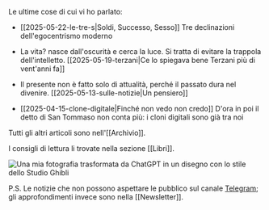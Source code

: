 Le ultime cose di cui vi ho parlato:

- [[2025-05-22-le-tre-s|Soldi, Successo, Sesso]] Tre declinazioni dell'egocentrismo moderno

- La vita? nasce dall'oscurità e cerca la luce. Si tratta di evitare la trappola dell'intelletto. [[2025-05-19-terzani|Ce lo spiegava bene Terzani più di vent'anni fa]]

- Il presente non è fatto solo di attualità, perché il passato dura nel divenire. [[2025-05-13-sulle-notizie|Un pensiero]]

- [[2025-04-15-clone-digitale|Finché non vedo non credo]] D'ora in poi il detto di San Tommaso non conta più: i cloni digitali sono già tra noi

Tutti gli altri articoli sono nell'[[Archivio]].

I consigli di lettura li trovate nella sezione [[Libri]].

![Una mia fotografia trasformata da ChatGPT in un disegno con lo stile dello Studio Ghibli](profilo-ghibli.jpg)

P.S. Le notizie che non possono aspettare le pubblico sul canale [Telegram](https://t.me/yuridiprodo); gli approfondimenti invece sono nella [[Newsletter]].